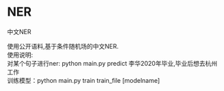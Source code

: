 # NER
中文NER

使用公开语料,基于条件随机场的中文NER.  
使用说明:  
对某个句子进行ner:  python main.py predict 李华2020年毕业,毕业后想去杭州工作  
训练模型：python main.py train train_file [modelname]
